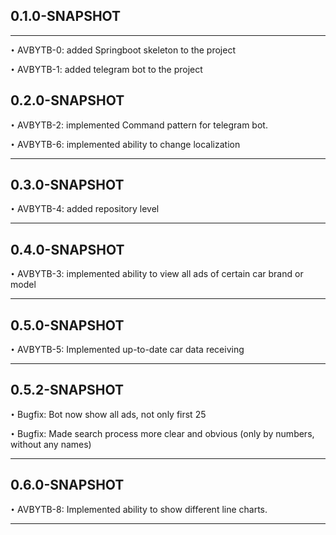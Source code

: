 ## 0.1.0-SNAPSHOT
______
`•` AVBYTB-0: added Springboot skeleton to the project

`•` AVBYTB-1: added telegram bot to the project

## 0.2.0-SNAPSHOT

`•` AVBYTB-2: implemented Command pattern for telegram bot.

`•` AVBYTB-6: implemented ability to change localization
______
## 0.3.0-SNAPSHOT

`•` AVBYTB-4: added repository level
______
## 0.4.0-SNAPSHOT

`•` AVBYTB-3: implemented ability to view all ads of certain car brand or model
______
## 0.5.0-SNAPSHOT

`•` AVBYTB-5: Implemented up-to-date car data receiving
______
## 0.5.2-SNAPSHOT

`•` Bugfix: Bot now show all ads, not only first 25

`•` Bugfix: Made search process more clear and obvious (only by numbers, without any names)
______
## 0.6.0-SNAPSHOT

`•` AVBYTB-8: Implemented ability to show different line charts.

______
